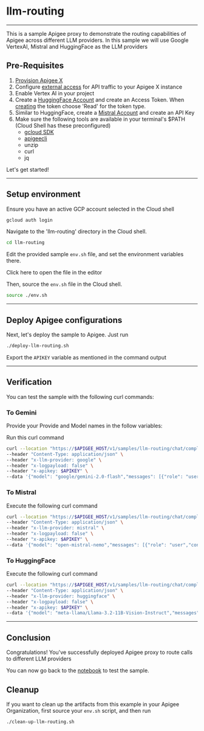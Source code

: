 # llm-routing

---

This is a sample Apigee proxy to demonstrate the routing capabilities of Apigee across different LLM providers. In this sample we will use Google VertexAI, Mistral and HuggingFace as the LLM providers

## Pre-Requisites

1. [Provision Apigee X](https://cloud.google.com/apigee/docs/api-platform/get-started/provisioning-intro)
2. Configure [external access](https://cloud.google.com/apigee/docs/api-platform/get-started/configure-routing#external-access) for API traffic to your Apigee X instance
3. Enable Vertex AI in your project
4. Create a [HuggingFace Account](https://huggingface.co/) and create an Access Token. When [creating](https://huggingface.co/docs/hub/en/security-tokens) the token choose 'Read' for the token type.
5. Similar to HuggingFace, create a [Mistral Account](https://console.mistral.ai/) and create an API Key
6. Make sure the following tools are available in your terminal's $PATH (Cloud Shell has these preconfigured)
    - [gcloud SDK](https://cloud.google.com/sdk/docs/install)
    - [apigeecli](https://github.com/apigee/apigeecli)
    - unzip
    - curl
    - jq

Let's get started!

---

## Setup environment

Ensure you have an active GCP account selected in the Cloud shell

```sh
gcloud auth login
```

Navigate to the 'llm-routing' directory in the Cloud shell.

```sh
cd llm-routing
```

Edit the provided sample `env.sh` file, and set the environment variables there.

Click <walkthrough-editor-open-file filePath="llm-routing/env.sh">here</walkthrough-editor-open-file> to open the file in the editor

Then, source the `env.sh` file in the Cloud shell.

```sh
source ./env.sh
```

---

## Deploy Apigee configurations

Next, let's deploy the sample to Apigee. Just run

```bash
./deploy-llm-routing.sh
```

Export the `APIKEY` variable as mentioned in the command output

---

## Verification

You can test the sample with the following curl commands:

### To Gemini

Provide your Provide and Model names in the follow variables:

Run this curl command

```sh
curl --location "https://$APIGEE_HOST/v1/samples/llm-routing/chat/completions" \
--header "Content-Type: application/json" \
--header "x-llm-provider: google" \
--header "x-logpayload: false" \
--header "x-apikey: $APIKEY" \
--data '{"model": "google/gemini-2.0-flash","messages": [{"role": "user","content": [{"type": "image_url","image_url": {"url": "gs://generativeai-downloads/images/character.jpg"}},{"type": "text","text": "Describe this image in one sentence."}]}],"max_tokens": 250,"stream": false}'
```

### To Mistral

Execute the following curl command

```sh
curl --location "https://$APIGEE_HOST/v1/samples/llm-routing/chat/completions" \
--header "Content-Type: application/json" \
--header "x-llm-provider: mistral" \
--header "x-logpayload: false" \
--header "x-apikey: $APIKEY" \
--data '{"model": "open-mistral-nemo","messages": [{"role": "user","content": [{"type": "text","text": "Suggest few names for a flower shop"}]}],"max_tokens": 250,"stream": false}'
```

### To HuggingFace

Execute the following curl command

```sh
curl --location "https://$APIGEE_HOST/v1/samples/llm-routing/chat/completions" \
--header "Content-Type: application/json" \
--header "x-llm-provider: huggingface" \
--header "x-logpayload: false" \
--header "x-apikey: $APIKEY" \
--data '{"model": "meta-llama/Llama-3.2-11B-Vision-Instruct","messages": [{"role": "user","content": [{"type": "text","text": "Suggest few names for a flower shop"}]}],"max_tokens": 250,"stream": false}'
```

---

## Conclusion

<walkthrough-conclusion-trophy></walkthrough-conclusion-trophy>

Congratulations! You've successfully deployed Apigee proxy to route calls to different LLM providers

You can now go back to the [notebook](https://github.com/GoogleCloudPlatform/apigee-samples/blob/main/llm-routing/llm_routing_v1.ipynb) to test the sample.

<walkthrough-inline-feedback></walkthrough-inline-feedback>

## Cleanup

If you want to clean up the artifacts from this example in your Apigee Organization, first source your `env.sh` script, and then run

```bash
./clean-up-llm-routing.sh
```
